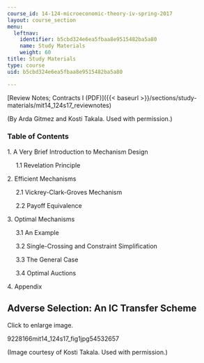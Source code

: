 ```yaml
---
course_id: 14-124-microeconomic-theory-iv-spring-2017
layout: course_section
menu:
  leftnav:
    identifier: b5cbd324e6ea5fbaa8e9515482ba5a80
    name: Study Materials
    weight: 60
title: Study Materials
type: course
uid: b5cbd324e6ea5fbaa8e9515482ba5a80

---
```


[Review Notes; Contracts I (PDF)]({{< baseurl >}}/sections/study-materials/mit14_124s17_reviewnotes) 

(By Arda Gitmez and Kosti Takala. Used with permission.)

### Table of Contents

1\. A Very Brief Introduction to Mechanism Design

     1.1 Revelation Principle

2\. Efficient Mechanisms

     2.1 Vickrey-Clark-Groves Mechanism

     2.2 Payoff Equivalence

3\. Optimal Mechanisms

     3.1 An Example

     3.2 Single-Crossing and Constraint Simplification

     3.3 The General Case

     3.4 Optimal Auctions

4\. Appendix

Adverse Selection: An IC Transfer Scheme 
-----------------------------------------

Click to enlarge image. 

9228166mit14\_124s17\_fig1jpg54532657

(Image courtesy of Kosti Takala. Used with permission.)